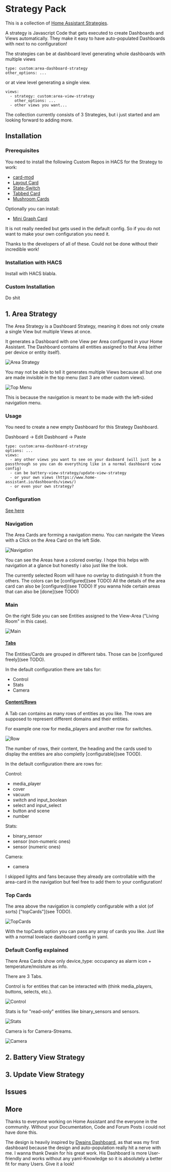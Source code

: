 # Strategy Pack

This is a collection of [Home Assistant Strategies](https://developers.home-assistant.io/docs/frontend/custom-ui/custom-strategy/).

A strategy is Javascript Code that gets executed to create Dashboards and Views automatically. They make it easy to have auto-populated Dashboards with next to no configuration!

The strategies can be at dashboard level generating whole dashboards with multiple views

```
type: custom:area-dashboard-strategy
other_options: ...
```

or at view level generating a single view.

```
views:
  - strategy: custom:area-view-strategy
    other_options: ...
  - other views you want...
```

The collection currently consists of 3 Strategies, but i just started and am looking forward to adding more.

## Installation

### Prerequisites

You need to install the following Custom Repos in HACS for the Strategy to work:

- [card-mod](https://github.com/thomasloven/lovelace-card-mod)
- [Layout Card](https://github.com/thomasloven/lovelace-layout-card)
- [State-Switch](https://github.com/thomasloven/lovelace-state-switch)
- [Tabbed Card](https://github.com/kinghat/tabbed-card)
- [Mushroom Cards](https://github.com/piitaya/lovelace-mushroom)

Optionally you can install:

- [Mini Graph Card](https://github.com/kalkih/mini-graph-card)

It is not really needed but gets used in the default config. So if you do not want to make your own configuration you need it.

Thanks to the developers of all of these. Could not be done without their incredible work!

### Installation with HACS

Install with HACS blabla.

### Custom Installation

Do shit

## 1. Area Strategy

The Area Strategy is a Dashboard Strategy, meaning it does not only create a single View but multiple Views at once.

It generates a Dashboard with one View per Area configured in your Home Assistant. The Dashboard contains all entities assigned to that Area (either per device or entity itself).

 ![Area Strategy](/documentation/area-strategy.gif "Area Strategy")

 You may not be able to tell it generates multiple Views because all but one are made invisible in the top menu (last 3 are other custom views).

 ![Top Menu](/documentation/area-strategy-top-menu.png "Top Menu")

This is because the navigation is meant to be made with the left-sided navigation menu.

### Usage
You need to create a new empty Dashboard for this Strategy Dashboard.

Dashboard -> Edit Dasbhoard -> Paste
```
type: custom:area-dashboard-strategy
options: ...
views:
  - any other views you want to see on your dasboard (will just be a passthrough so you can do everything like in a normal dashboard view config)
  - can be battery-view-strategy/update-view-strategy
  - or your own views (https://www.home-assistant.io/dashboards/views/)
  - or even your own strategy?
```

### Configuration
[See here](./CONFIGURATION.md)

### Navigation

The Area Cards are forming a navigation menu. You can navigate the Views with a Click on the Area Card on the left Side.

![Navigation](/documentation/area-strategy-navigation.png "Navigation")

You can see the Areas have a colored overlay.
I hope this helps with navigation at a glance but honestly i also just like the look.

The currently selected Room will have no overlay to distinguish it from the others.
The colors can be [configured](see TODO)
All the details of the area card can also be [configured](see TODO)
If you wanna hide certain areas that can also be [done](see TODO)

### Main

On the right Side you can see Entities assigned to the View-Area ("Living Room" in this case).

![Main](/documentation/area-strategy-main.png "Main")

#### <ins>Tabs</ins>

The Entities/Cards are grouped in different tabs. Those can be [configured freely](see TODO).

In the default configuration there are tabs for:

- Control
- Stats
- Camera

#### <ins>Content/Rows</ins>

A Tab can contains as many rows of entities as you like. The rows are supposed to represent different domains and their entities.

For example one row for media_players and another row for switches.

![Row](/documentation/area-strategy-main-rows.png "Row")

The number of rows, their content, the heading and the cards used to display the entities are also completly [configurable](see TOOD).

In the default configuration there are rows for:

Control:

- media_player
- cover
- vacuum
- switch and input_boolean
- select and input_select
- button and scene
- number

Stats:

- binary_sensor
- sensor (non-numeric ones)
- sensor (numeric ones)

Camera:

- camera

I skipped lights and fans because they already are controllable with the area-card in the navigation but feel free to add them to your configuration!

### Top Cards

The area above the navigation is completly configurable with a slot (of sorts) ["topCards"](see TODO).

![TopCards](/documentation/area-strategy-top-cards.png "TopCards")

With the topCards option you can pass any array of cards you like. Just like with a normal lovelace dashboard config in yaml.

### Default Config explained

There Area Cards show only device_type: occupancy as alarm icon + temperature/moisture as info.

There are 3 Tabs.

Control is for entities that can be interacted with (think media_players, buttons, selects, etc.).

![Control](/documentation/area-strategy-main-control.png "Control")

Stats is for "read-only" entities like binary_sensors and sensors.

![Stats](/documentation/area-strategy-main-stats.png "Stats")

Camera is for Camera-Streams.

![Camera](/documentation/area-strategy-main-camera.png "Camera")

## 2. Battery View Strategy

## 3. Update View Strategy

## Issues

## More

Thanks to everyone working on Home Assistant and the everyone in the community. Without your Documentation, Code and Forum Posts i could not have done this.

The design is heavily inspired by [Dwains Dashboard](https://github.com/dwainscheeren/dwains-lovelace-dashboard), as that was my first dashboard because the design and auto-population really hit a nerve with me. I wanna thank Dwain for his great work. His Dashboard is more User-friendly and works without any yaml-Knowledge so it is absolutely a better fit for many Users. Give it a look!
